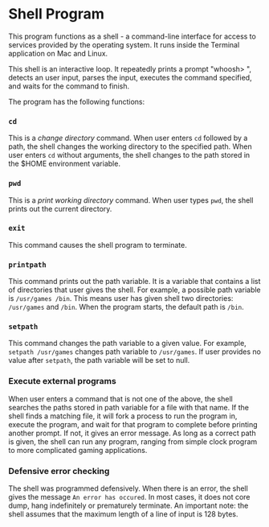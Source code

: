 # Shell Program

This program functions as a shell - a command-line interface for access to services provided by the operating system. It runs inside the Terminal application on Mac and Linux. 

This shell is an interactive loop. It repeatedly prints a prompt "whoosh> ", detects an user input, parses the input, executes the command specified, and waits for the command to finish. 

The program has the following functions:

### `cd`
This is a *change directory* command. When user enters `cd` followed by a path, the shell changes the working directory to the specified path. When user enters `cd` without arguments, the shell changes to the path stored in the $HOME environment variable.


### `pwd`
This is a *print working directory* command. When user types `pwd`, the shell prints out the current directory.


### `exit`
This command causes the shell program to terminate.


### `printpath`
This command prints out the path variable. It is a variable that contains a list of directories that user gives the shell. For example, a possible path variable is `/usr/games /bin`. This means user has given shell two directories: `/usr/games` and `/bin`. When the program starts, the default path is `/bin`.


### `setpath`
This command changes the path variable to a given value. For example, `setpath /usr/games` changes path variable to `/usr/games`. If user provides no value after `setpath`, the path variable will be set to null.


### Execute external programs
When user enters a command that is not one of the above, the shell searches the paths stored in path variable for a file with that name. If the shell finds a matching file, it will fork a process to run the program in, execute the program,
and wait for that program to complete before printing another prompt. If not, it gives an error message. As long as a correct path is given, the shell can run any program, ranging from simple clock program to more complicated gaming applications. 


### Defensive error checking  
The shell was programmed defensively. When there is an error, the shell gives the message `An error has occured`. In most cases, it does not core dump, hang indefinitely or prematurely terminate. An important note: the shell assumes that the maximum length of a line of input is 128 bytes.
<br>
